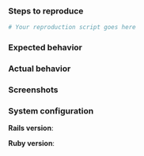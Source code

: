 ### Steps to reproduce

```ruby
# Your reproduction script goes here
```

### Expected behavior

<!-- Tell us what should happen -->

### Actual behavior

<!-- Tell us what happens instead -->

### Screenshots

<!-- Please include screenshots -->

### System configuration

**Rails version**:

**Ruby version**:
